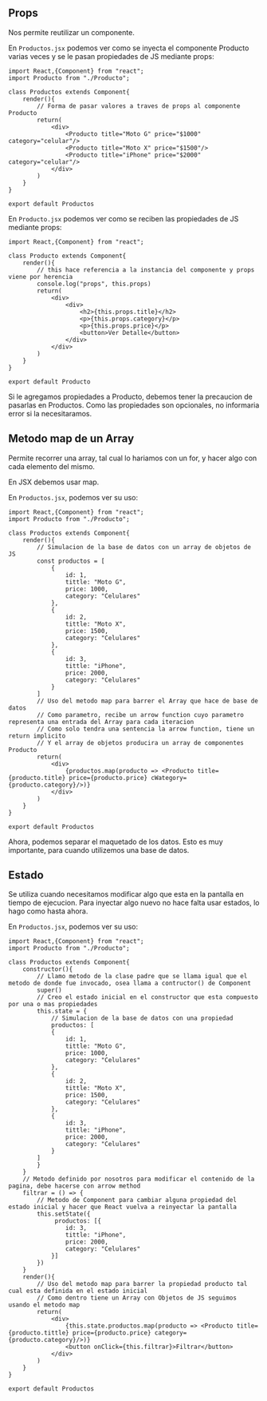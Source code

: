 ## Props

Nos permite reutilizar un componente.

En `Productos.jsx` podemos ver como se inyecta el componente Producto varias veces y se le pasan propiedades de JS mediante props:

```
import React,{Component} from "react";
import Producto from "./Producto";

class Productos extends Component{
    render(){
        // Forma de pasar valores a traves de props al componente Producto
        return(
            <div>
                <Producto title="Moto G" price="$1000" category="celular"/>
                <Producto title="Moto X" price="$1500"/>
                <Producto title="iPhone" price="$2000" category="celular"/>
            </div>
        )
    }
}

export default Productos
```

En `Producto.jsx` podemos ver como se reciben las propiedades de JS mediante props:

```
import React,{Component} from "react";

class Producto extends Component{
    render(){
        // this hace referencia a la instancia del componente y props viene por herencia
        console.log("props", this.props)
        return(
            <div>
                <div>
                    <h2>{this.props.title}</h2>
                    <p>{this.props.category}</p>
                    <p>{this.props.price}</p>
                    <button>Ver Detalle</button>
                </div>
            </div>
        )
    }
}

export default Producto
```

Si le agregamos propiedades a Producto, debemos tener la precaucion de pasarlas en Productos. Como las propiedades son opcionales, no informaria error si la necesitaramos.

## Metodo map de un Array

Permite recorrer una array, tal cual lo hariamos con un for, y hacer algo con cada elemento del mismo.

En JSX debemos usar map.

En `Productos.jsx`, podemos ver su uso:

```
import React,{Component} from "react";
import Producto from "./Producto";

class Productos extends Component{
    render(){
        // Simulacion de la base de datos con un array de objetos de JS
        const productos = [
            {
                id: 1,
                tittle: "Moto G",
                price: 1000,
                category: "Celulares"
            },
            {
                id: 2,
                tittle: "Moto X",
                price: 1500,
                category: "Celulares"
            },
            {
                id: 3,
                tittle: "iPhone",
                price: 2000,
                category: "Celulares"
            }
        ]
        // Uso del metodo map para barrer el Array que hace de base de datos
        // Como parametro, recibe un arrow function cuyo parametro representa una entrada del Array para cada iteracion
        // Como solo tendra una sentencia la arrow function, tiene un return implicito
        // Y el array de objetos producira un array de componentes Producto
        return(
            <div>
                {productos.map(producto => <Producto title={producto.title} price={producto.price} cWategory={producto.category}/>)}
            </div>
        )
    }
}

export default Productos
```

Ahora, podemos separar el maquetado de los datos. Esto es muy importante, para cuando utilizemos una base de datos.

## Estado

Se utiliza cuando necesitamos modificar algo que esta en la pantalla en tiempo de ejecucion. Para inyectar algo nuevo no hace falta usar estados, lo hago como hasta ahora.

En `Productos.jsx`, podemos ver su uso:

```
import React,{Component} from "react";
import Producto from "./Producto";

class Productos extends Component{
    constructor(){
        // Llamo metodo de la clase padre que se llama igual que el metodo de donde fue invocado, osea llama a contructor() de Component
        super()
        // Creo el estado inicial en el constructor que esta compuesto por una o mas propiedades
        this.state = {
            // Simulacion de la base de datos con una propiedad
            productos: [
            {
                id: 1,
                tittle: "Moto G",
                price: 1000,
                category: "Celulares"
            },
            {
                id: 2,
                tittle: "Moto X",
                price: 1500,
                category: "Celulares"
            },
            {
                id: 3,
                tittle: "iPhone",
                price: 2000,
                category: "Celulares"
            }
        ]
        }
    }
    // Metodo definido por nosotros para modificar el contenido de la pagina, debe hacerse con arrow method
    filtrar = () => {
        // Metodo de Component para cambiar alguna propiedad del estado inicial y hacer que React vuelva a reinyectar la pantalla
        this.setState({
             productos: [{
                id: 3,
                tittle: "iPhone",
                price: 2000,
                category: "Celulares"
            }]
        })
    }
    render(){
        // Uso del metodo map para barrer la propiedad producto tal cual esta definida en el estado inicial
        // Como dentro tiene un Array con Objetos de JS seguimos usando el metodo map
        return(
            <div>
                {this.state.productos.map(producto => <Producto title={producto.tittle} price={producto.price} category={producto.category}/>)}
                <button onClick={this.filtrar}>Filtrar</button>
            </div>
        )
    }
}

export default Productos
```
